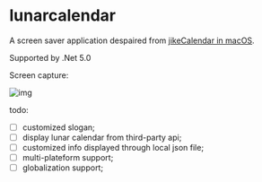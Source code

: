 # lunarcalendar

A screen saver application despaired from [jikeCalendar in macOS](https://github.com/Dawninest/jikeCalendar-macOS).

Supported by .Net 5.0

Screen capture:

![img]("saver.png")

todo:

- [ ] customized slogan;
- [ ] display lunar calendar from third-party api;
- [ ] customized info displayed through local json file;
- [ ] multi-plateform support;
- [ ] globalization support;
